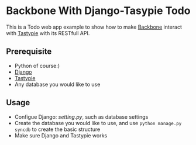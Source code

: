 # Backbone With Django-Tasypie Todo

This is a Todo web app example to show how to make [Backbone](http://documentcloud.github.com/backbone) interact with [Tastypie](http://github.com/toastdriven/django-tastypie) with its RESTfull API.

## Prerequisite
 * Python of course:)
 * [Django](djangoproject.com)
 * [Tastypie](http://github.com/toastdriven/django-tastypie)
 * Any database you would like to use
 
## Usage
 * Configue Django: *setting.py*, such as database settings
 * Create the database you would like to use, and use `python manage.py syncdb` to create the basic structure
 * Make sure Django and Tastypie works
